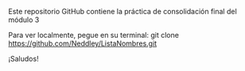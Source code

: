 Este repositorio GitHub contiene la práctica de consolidación final del módulo 3

Para ver localmente, pegue en su terminal:
git clone https://github.com/Neddley/ListaNombres.git

¡Saludos!